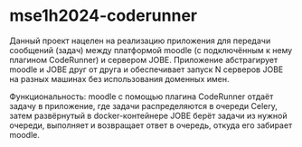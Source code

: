 # mse1h2024-coderunner

Данный проект нацелен на реализацию приложения для передачи сообщений (задач) между платформой moodle (с подключённым к нему плагином CodeRunner) и сервером JOBE. Приложение абстрагирует moodle и JOBE друг от друга и обеспечивает запуск N серверов JOBE на разных машинах без использования доменных имен. 

Функциональность: moodle с помощью плагина CodeRunner отдаёт задачу в приложение, где задачи распределяются в очереди Celery, затем развёрнутый в docker-контейнере JOBE берёт задачи из нужной очереди, выполняет и возвращает ответ в очередь, откуда его забирает moodle.
